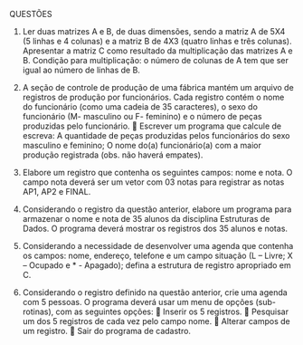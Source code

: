 QUESTÕES
1. Ler duas matrizes A e B, de duas dimensões, sendo a matriz A de 5X4 (5 linhas e 4
colunas) e a matriz B de 4X3 (quatro linhas e três colunas). Apresentar a matriz C
como resultado da multiplicação das matrizes A e B. Condição para multiplicação: o
número de colunas de A tem que ser igual ao número de linhas de B.

2. A seção de controle de produção de uma fábrica mantém um arquivo de registros de
produção por funcionários. Cada registro contém o nome do funcionário (como uma
cadeia de 35 caracteres), o sexo do funcionário (M- masculino ou F- feminino) e o
número de peças produzidas pelo funcionário.
 Escrever um programa que calcule de escreva:
A quantidade de peças produzidas pelos funcionários do sexo masculino e
feminino;
O nome do(a) funcionário(a) com a maior produção registrada (obs. não
haverá empates).

3. Elabore um registro que contenha os seguintes campos: nome e nota. O campo nota
deverá ser um vetor com 03 notas para registrar as notas AP1, AP2 e FINAL.

4. Considerando o registro da questão anterior, elabore um programa para armazenar o
nome e nota de 35 alunos da disciplina Estruturas de Dados. O programa deverá
mostrar os registros dos 35 alunos e notas.

5. Considerando a necessidade de desenvolver uma agenda que contenha os campos:
nome, endereço, telefone e um campo situação (L – Livre; X – Ocupado e * -
Apagado); defina a estrutura de registro apropriado em C.

6. Considerando o registro definido na questão anterior, crie uma agenda com 5 pessoas.
O programa deverá usar um menu de opções (sub-rotinas), com as seguintes opções:
 Inserir os 5 registros.
 Pesquisar um dos 5 registros de cada vez pelo campo nome.
 Alterar campos de um registro.
 Sair do programa de cadastro.
